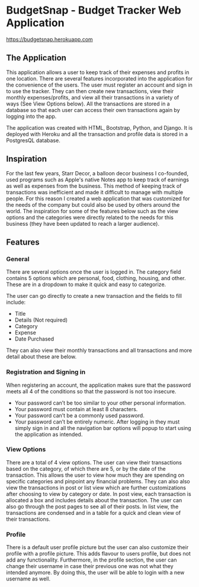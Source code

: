 # BudgetSnap - Budget Tracker Web Application
<https://budgetsnap.herokuapp.com>


## The Application
This application allows a user to keep track of their expenses and profits in one location. There are several features incorporated into the application for the convenience of the users. The user must register an account and sign in to use the tracker. They can then create new transactions, view their monthly expenses/profits, and view all their transactions in a variety of ways (See View Options below). All the transactions are stored in a database so that each user can access their own transactions again by logging into the app. 

The application was created with HTML, Bootstrap, Python, and Django. It is deployed with Heroku and all the transaction and profile data is stored in a PostgresQL database.  

## Inspiration
For the last few years, Starr Decor, a balloon decor business I co-founded, used programs such as Apple's native Notes app to keep track of earnings as well as expenses from the business. This method of keeping track of transactions was inefficient and made it difficult to manage with multiple people. For this reason I created a web application that was customized for the needs of the company but could also be used by others around the world. The inspiration for some of the features below such as the view options and the categories were directly related to the needs for this business (they have been updated to reach a larger audience).


## Features

### General
There are several options once the user is logged in. The category field contains 5 options which are personal, food, clothing, housing, and other. These are in a dropdown to make it quick and easy to categorize. 

The user can go directly to create a new transaction and the fields to fill include: 
- Title
- Details (Not required)
- Category
- Expense
- Date Purchased

They can also view their monthly transactions and all transactions and more detail about these are below. 

### Registration and Signing in
When registering an account, the application makes sure that the password meets all 4 of the conditions so that the password is not too insecure. 
- Your password can’t be too similar to your other personal information.
- Your password must contain at least 8 characters.
- Your password can’t be a commonly used password.
- Your password can’t be entirely numeric.
After logging in they must simply sign in and all the navigation bar options will popup to start using the application as intended.

### View Options
There are a total of 4 view options. The user can view their transactions based on the category, of which there are 5, or by the date of the transaction. This allows the user to view how much they are spending on specific categories and pinpoint any financial problems. 
They can also also view the transactions in post or list view which are further customizations after choosing to view by category or date. In post view, each transaction is allocated a box and includes details about the transaction. The user can also go through the post pages to see all of their posts. In list view, the transactions are condensed and in a table for a quick and clean view of their transactions. 

### Profile 
There is a default user profile picture but the user can also customize their profile with a profile picture. This adds flavour to users profile, but does not add any functionality. Furthermore, in the profile section, the user can change their username in case their previous one was not what they intended anymore. By doing this, the user will be able to login with a new username as well. 
